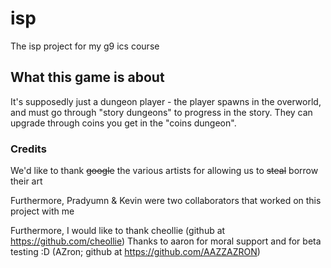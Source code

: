 # isp
The isp project for my g9 ics course

## What this game is about
It's supposedly just a dungeon player - the player spawns in the overworld, and must go through "story dungeons" to progress in the story. They can upgrade through coins you get in the "coins dungeon". 

### Credits
We'd like to thank ~~google~~ the various artists for allowing us to ~~steal~~ borrow their art

Furthermore, Pradyumn & Kevin were two collaborators that worked on this project with me

Furthermore, I would like to thank cheollie (github at https://github.com/cheollie)
Thanks to aaron for moral support and for beta testing :D (AZron; github at https://github.com/AAZZAZRON)
